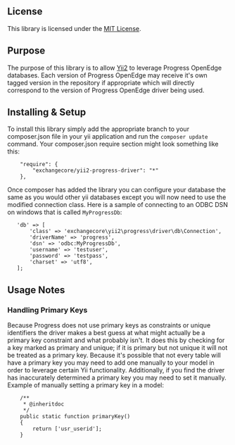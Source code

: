 ## License

This library is licensed under the [MIT License](https://github.com/ExchangeCore/yii2-progress-driver/blob/master/LICENSE).

## Purpose

The purpose of this library is to allow [Yii2](https://github.com/yiisoft/yii2) to leverage Progress OpenEdge databases.
Each version of Progress OpenEdge may receive it's own tagged version in the repository if appropriate which will directly correspond to the version of Progress OpenEdge driver being used.

## Installing & Setup

To install this library simply add the appropriate branch to your composer.json file in your yii application and run the
`composer update` command. Your composer.json require section might look something like this:

```
    "require": {
        "exchangecore/yii2-progress-driver": "*"
    },
```

Once composer has added the library you can configure your database the same as you would other yii databases except you
will now need to use the modified connection class. Here is a sample of connecting to an ODBC DSN on windows that is called
`MyProgressDb`:

```
   'db' => [
       'class' => 'exchangecore\yii2\progress\driver\db\Connection',
       'driverName' => 'progress',
       'dsn' => 'odbc:MyProgressDb',
       'username' => 'testuser',
       'password' => 'testpass',
       'charset' => 'utf8',
   ];
```

## Usage Notes

### Handling Primary Keys

Because Progress does not use primary keys as constraints or unique identifiers the driver makes a best guess at what
might actually be a primary key constraint and what probably isn't. It does this by checking for a key marked as primary
and unique; if it is primary but not unique it will not be treated as a primary key. Because it's possible that not
every table will have a primary key you may need to add one manually to your model in order to leverage certain Yii
functionality. Additionally, if you find the driver has inaccurately determined a primary key you may need to set it
manually. Example of manually setting a primary key in a model:

```
    /**
     * @inheritdoc
     */
    public static function primaryKey()
    {
        return ['usr_userid'];
    }
```
